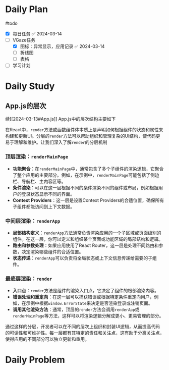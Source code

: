 # Daily Plan
#todo
- [x] 每日任务 ✅ 2024-03-14
- [ ] VGaze任务
	- [x] 图标：异常显示，应用记录 ✅ 2024-03-14
	- [ ] 折线图
	- [ ] 表格
- [ ] 学习计划
# Daily Study
## App.js的层次
续[[2024-03-13#App.js]]
App.js中的层次结构主要如下

在React中，`render`方法或函数组件体本质上是声明如何根据组件的状态和属性来构建和更新UI。分层的`render`方法可以帮助组织和管理复杂的UI结构，使代码更易于理解和维护。让我们深入了解`render`的分层机制
### 顶层渲染：`renderMainPage`

- **功能聚合**：在`renderMainPage`中，通常包含了多个子组件的渲染逻辑，它聚合了整个应用的主要部分。例如，在示例中，`renderMainPage`可能包括了侧边栏、导航栏、主内容区等。
- **条件渲染**：可以在这一层根据不同的条件渲染不同的组件或布局，例如根据用户的登录状态显示不同的界面。
- **Context Providers**：这一层是设置Context Providers的合适位置，确保所有子组件都能访问到上下文数据。

### 中间层渲染：`renderApp`

- **局部结构定义**：`renderApp`方法通常负责渲染应用的一个子区域或页面级别的组件。在这一层，你可以定义和组织某个页面或功能区域的局部结构和逻辑。
- **路由和参数处理**：如果应用使用了React Router，这一层是处理不同路由和参数，决定渲染哪些组件的合适位置。
- **状态传递**：`renderApp`可以负责将全局状态或上下文信息传递给需要的子组件。

### 最底层渲染：`render`

- **入口点**：`render`方法是组件的渲染入口点，它决定了组件的根部渲染内容。
- **错误处理和重定向**：在这一层可以捕获错误或根据特定条件重定向用户，例如，在示例中根据`window.ErrorState`来决定是否渲染登录或注销页面。
- **调用其他渲染方法**：通常，顶层的`render`方法会调用`renderApp`或`renderMainPage`等方法，这样可以将渲染逻辑分解成更小、更易管理的部分。

通过这样的分层，开发者可以在不同的层次上组织和封装UI逻辑，从而提高代码的可读性和可维护性。每一层都有其特定的责任和关注点，这有助于分离关注点，使得应用的不同部分可以独立更新和重用。
# Daily Problem